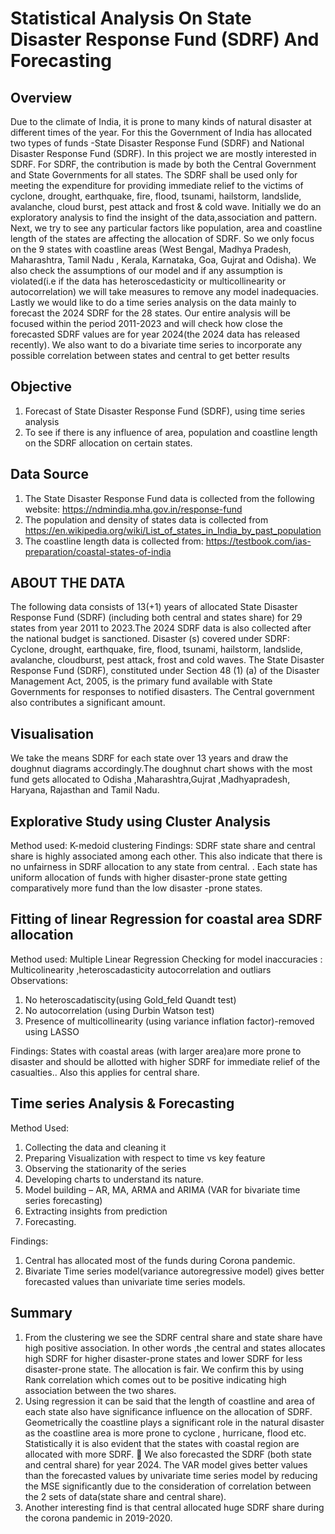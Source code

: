 # Statistical Analysis On State Disaster Response Fund (SDRF) And Forecasting

## Overview
Due to the climate of India, it is prone to many kinds of natural disaster at different times of
the year. For this the Government of India has allocated two types of funds -State Disaster
Response Fund (SDRF) and National Disaster Response Fund (SDRF). In this project we are
mostly interested in SDRF. For SDRF, the contribution is made by both the Central
Government and State Governments for all states. The SDRF shall be used only for meeting
the expenditure for providing immediate relief to the victims of cyclone, drought,
earthquake, fire, flood, tsunami, hailstorm, landslide, avalanche, cloud burst, pest attack
and frost & cold wave. Initially we do an exploratory analysis to find the insight of the
data,association and pattern.
Next, we try to see any particular factors like population, area and coastline length of the
states are affecting the allocation of SDRF. So we only focus on the 9 states with coastline
areas (West Bengal, Madhya Pradesh, Maharashtra, Tamil Nadu , Kerala, Karnataka, Goa,
Gujrat and Odisha). We also check the assumptions of our model and if any assumption is
violated(i.e if the data has heteroscedasticity or multicollinearity or autocorrelation) we will
take measures to remove any model inadequacies.
Lastly we would like to do a time series analysis on the data mainly to forecast the 2024
SDRF for the 28 states. Our entire analysis will be focused within the period 2011-2023 and
will check how close the forecasted SDRF values are for year 2024(the 2024 data has
released recently). We also want to do a bivariate time series to incorporate any possible
correlation between states and central to get better results

## Objective
1. Forecast of State Disaster Response Fund (SDRF), using time series analysis
2. To see if there is any influence of area, population and coastline length on the SDRF
allocation on certain states.

## Data Source
1. The State Disaster Response Fund data is collected from the following website:
https://ndmindia.mha.gov.in/response-fund
2. The population and density of states data is collected from
https://en.wikipedia.org/wiki/List_of_states_in_India_by_past_population
3.   The coastline length data is collected from:
https://testbook.com/ias-preparation/coastal-states-of-india


## ABOUT THE DATA
The following data consists of 13(+1) years of allocated State Disaster Response Fund
(SDRF) (including both central and states share) for 29 states from year 2011 to 2023.The
2024 SDRF data is also collected after the national budget is sanctioned.
Disaster (s) covered under SDRF: Cyclone, drought, earthquake, fire, flood, tsunami,
hailstorm, landslide, avalanche, cloudburst, pest attack, frost and cold waves.
The State Disaster Response Fund (SDRF), constituted under Section 48 (1) (a) of the
Disaster Management Act, 2005, is the primary fund available with State Governments for
responses to notified disasters. The Central government also contributes a significant
amount.

## Visualisation
We take the means SDRF for each state over 13 years and draw the doughnut
diagrams accordingly.The doughnut chart shows with the most fund gets allocated to Odisha
,Maharashtra,Gujrat ,Madhyapradesh, Haryana, Rajasthan and Tamil Nadu.

## Explorative Study using Cluster Analysis
Method used:  K-medoid clustering
Findings:
SDRF state share and central share is highly associated
among each other. This also indicate that there is no unfairness in SDRF
allocation to any state from central. . Each state has uniform allocation of funds with higher
disaster-prone state getting comparatively more fund than the low disaster -prone states. 

## Fitting of linear Regression for coastal area SDRF allocation
Method used: Multiple Linear Regression
Checking for model inaccuracies : Multicolinearity ,heteroscadasticity autocorrelation and outliars
Observations:
1. No heteroscadatiscity(using Gold_feld Quandt test)
2. No autocorrelation (using Durbin Watson test)
3. Presence of multicollinearity (using variance inflation factor)-removed using LASSO

Findings:
States with coastal areas (with larger area)are more prone to
disaster and should be allotted with higher SDRF for immediate relief of the casualties.. Also
this applies for central share.

## Time series Analysis & Forecasting
Method Used:

1. Collecting the data and cleaning it
2. Preparing Visualization with respect to time vs key feature
3. Observing the stationarity of the series
4. Developing charts to understand its nature.
5. Model building – AR, MA, ARMA and ARIMA (VAR for bivariate time series forecasting)
6. Extracting insights from prediction
7. Forecasting.

Findings:
1. Central has allocated most of the funds during Corona pandemic.
2. Bivariate Time series model(variance autoregressive model) gives better forecasted values than univariate time series models.

## Summary
1. From the clustering we see the SDRF central share and state share have high positive
association. In other words ,the central and states allocates high SDRF for higher
disaster-prone states and lower SDRF for less disaster-prone state. The allocation is
fair. We confirm this by using Rank correlation which comes out to be positive
indicating high association between the two shares.
2.  Using regression it can be said that the length of coastline and area of each state also
have significance influence on the allocation of SDRF. Geometrically the coastline
plays a significant role in the natural disaster as the coastline area is more prone to
cyclone , hurricane, flood etc. Statistically it is also evident that the states with coastal
region are allocated with more SDRF.
 We also forecasted the SDRF (both state and central share) for year 2024. The VAR
model gives better values than the forecasted values by univariate time series model
by reducing the MSE significantly due to the consideration of correlation between the
2 sets of data(state share and central share).
3.  Another interesting find is that central allocated huge SDRF share during the corona
pandemic in 2019-2020.
